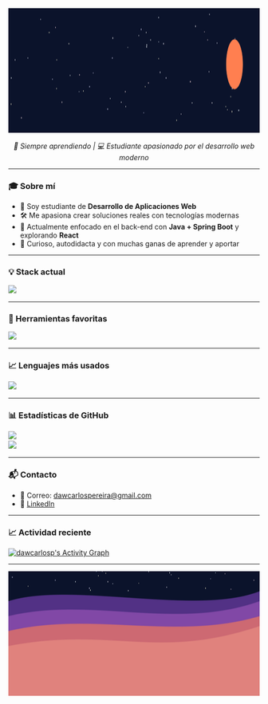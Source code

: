 <img src="https://raw.githubusercontent.com/dawcarlosp/dawcarlosp/main/header_split_animated_fixed.svg" width="100%" height="250px" />

<p align="center">
  <em>🧠 Siempre aprendiendo | 💻 Estudiante apasionado por el desarrollo web moderno</em>
</p>

---

### 🎓 Sobre mí

* 📍 Soy estudiante de **Desarrollo de Aplicaciones Web**
* 🛠️ Me apasiona crear soluciones reales con tecnologías modernas
* 🚀 Actualmente enfocado en el back-end con **Java + Spring Boot** y explorando **React**
* 🧩 Curioso, autodidacta y con muchas ganas de aprender y aportar

---

### 💡 Stack actual

<img src="https://skillicons.dev/icons?i=java,spring,php,laravel,react,mysql,docker,html,css,git" />

---

### 🧰 Herramientas favoritas

<img src="https://skillicons.dev/icons?i=intellij,netbeans,vscode,postman,mysql" />

---

### 📈 Lenguajes más usados

<img src="https://github-readme-stats.vercel.app/api/top-langs/?username=dawcarlosp&layout=compact&theme=github_dark&langs_count=8" />

---

### 📊 Estadísticas de GitHub

<img src="https://github-readme-stats.vercel.app/api?username=dawcarlosp&show_icons=true&theme=github_dark" />
<br/>
<img src="https://streak-stats.demolab.com?user=dawcarlosp&theme=github-dark&hide_border=true" />

---

### 📬 Contacto

* 📧 Correo: [dawcarlospereira@gmail.com](mailto:dawcarlospereira@gmail.com)
* 💼 [LinkedIn](https://es.linkedin.com/in/carlos-pereira-285815334)

---

### 📈 Actividad reciente

[![dawcarlosp's Activity Graph](https://github-readme-activity-graph.vercel.app/graph?username=dawcarlosp\&theme=github-dark\&hide_border=true)](https://github.com/ashutosh00710/github-readme-activity-graph)

---

<img src="https://raw.githubusercontent.com/dawcarlosp/dawcarlosp/main/footer_waves_dynamic.svg" width="100%" height="250px" />
